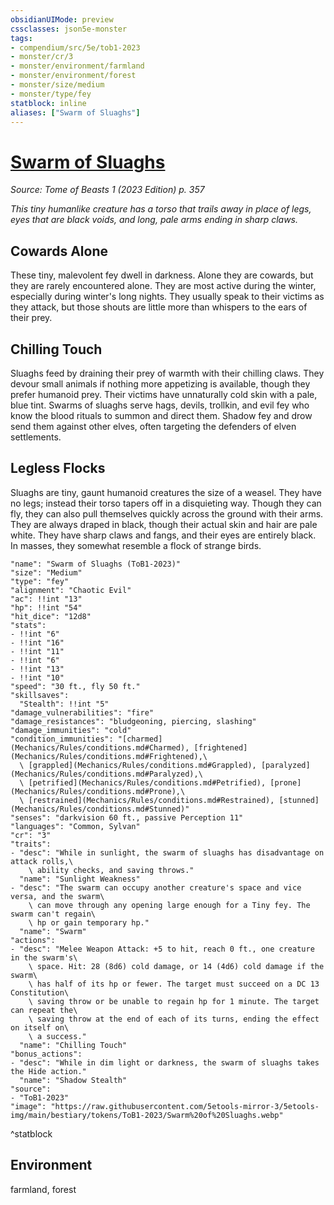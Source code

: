 ```yaml
---
obsidianUIMode: preview
cssclasses: json5e-monster
tags:
- compendium/src/5e/tob1-2023
- monster/cr/3
- monster/environment/farmland
- monster/environment/forest
- monster/size/medium
- monster/type/fey
statblock: inline
aliases: ["Swarm of Sluaghs"]
---
```

# [Swarm of Sluaghs](Mechanics\bestiary\fey/swarm-of-sluaghs-tob1-2023.md)
*Source: Tome of Beasts 1 (2023 Edition) p. 357*  

*This tiny humanlike creature has a torso that trails away in place of legs, eyes that are black voids, and long, pale arms ending in sharp claws.*

## Cowards Alone

These tiny, malevolent fey dwell in darkness. Alone they are cowards, but they are rarely encountered alone. They are most active during the winter, especially during winter's long nights. They usually speak to their victims as they attack, but those shouts are little more than whispers to the ears of their prey.

## Chilling Touch

Sluaghs feed by draining their prey of warmth with their chilling claws. They devour small animals if nothing more appetizing is available, though they prefer humanoid prey. Their victims have unnaturally cold skin with a pale, blue tint. Swarms of sluaghs serve hags, devils, trollkin, and evil fey who know the blood rituals to summon and direct them. Shadow fey and drow send them against other elves, often targeting the defenders of elven settlements.

## Legless Flocks

Sluaghs are tiny, gaunt humanoid creatures the size of a weasel. They have no legs; instead their torso tapers off in a disquieting way. Though they can fly, they can also pull themselves quickly across the ground with their arms. They are always draped in black, though their actual skin and hair are pale white. They have sharp claws and fangs, and their eyes are entirely black. In masses, they somewhat resemble a flock of strange birds.

```statblock
"name": "Swarm of Sluaghs (ToB1-2023)"
"size": "Medium"
"type": "fey"
"alignment": "Chaotic Evil"
"ac": !!int "13"
"hp": !!int "54"
"hit_dice": "12d8"
"stats":
- !!int "6"
- !!int "16"
- !!int "11"
- !!int "6"
- !!int "13"
- !!int "10"
"speed": "30 ft., fly 50 ft."
"skillsaves":
  "Stealth": !!int "5"
"damage_vulnerabilities": "fire"
"damage_resistances": "bludgeoning, piercing, slashing"
"damage_immunities": "cold"
"condition_immunities": "[charmed](Mechanics/Rules/conditions.md#Charmed), [frightened](Mechanics/Rules/conditions.md#Frightened),\
  \ [grappled](Mechanics/Rules/conditions.md#Grappled), [paralyzed](Mechanics/Rules/conditions.md#Paralyzed),\
  \ [petrified](Mechanics/Rules/conditions.md#Petrified), [prone](Mechanics/Rules/conditions.md#Prone),\
  \ [restrained](Mechanics/Rules/conditions.md#Restrained), [stunned](Mechanics/Rules/conditions.md#Stunned)"
"senses": "darkvision 60 ft., passive Perception 11"
"languages": "Common, Sylvan"
"cr": "3"
"traits":
- "desc": "While in sunlight, the swarm of sluaghs has disadvantage on attack rolls,\
    \ ability checks, and saving throws."
  "name": "Sunlight Weakness"
- "desc": "The swarm can occupy another creature's space and vice versa, and the swarm\
    \ can move through any opening large enough for a Tiny fey. The swarm can't regain\
    \ hp or gain temporary hp."
  "name": "Swarm"
"actions":
- "desc": "Melee Weapon Attack: +5 to hit, reach 0 ft., one creature in the swarm's\
    \ space. Hit: 28 (8d6) cold damage, or 14 (4d6) cold damage if the swarm\
    \ has half of its hp or fewer. The target must succeed on a DC 13 Constitution\
    \ saving throw or be unable to regain hp for 1 minute. The target can repeat the\
    \ saving throw at the end of each of its turns, ending the effect on itself on\
    \ a success."
  "name": "Chilling Touch"
"bonus_actions":
- "desc": "While in dim light or darkness, the swarm of sluaghs takes the Hide action."
  "name": "Shadow Stealth"
"source":
- "ToB1-2023"
"image": "https://raw.githubusercontent.com/5etools-mirror-3/5etools-img/main/bestiary/tokens/ToB1-2023/Swarm%20of%20Sluaghs.webp"
```
^statblock

## Environment

farmland, forest